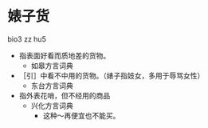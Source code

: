 





# 婊子货
bio3 zz hu5
+ 指表面好看而质地差的货物。
  * 如皋方言词典
+ ［引］中看不中用的货物。（婊子指妓女，多用于辱骂女性）
  * 东台方言词典
+ 指外表花哨，但不经用的商品
  * 兴化方言词典
    - 这种～再便宜也不能买。
